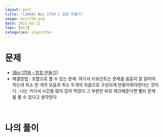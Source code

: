 ```yaml
---
layout: post
title: "[JAVA] Boj 1759 | 암호 만들기"
image: boj1759.png
date: 2021-03-12
tags: [boj]
categories: algorithm
---
```


# 문제
- <a href="https://www.acmicpc.net/problem/1759" target="_black" >[Boj 1759 - 암호 만들기]</a>
- 해결방법 : 조합으로 풀 수 있는 문제. 여기서 키포인트는 문제를 꼼꼼히 잘 읽어야하는데 최소 한 개의 모음과 최소 두개의 자음으로 구성되게 만들어줘야한다는 것이다 . 나는 거기서 시간을 많이 잡아 먹었다 그 부분만 바로 체크해준다면 빨리 문제를 풀 수 있다고 생각한다 

<br>


# 나의 풀이

<script src="https://gist.github.com/Jisu-Shin/2bc1d20c45a36590f6debee2dd9462a7.js"></script>

